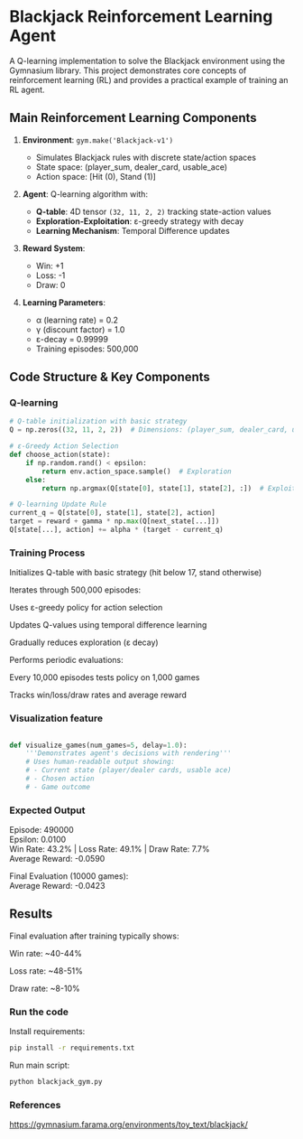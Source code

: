# Blackjack Reinforcement Learning Agent

A Q-learning implementation to solve the Blackjack environment using the Gymnasium library. This project demonstrates core concepts of reinforcement learning (RL) and provides a practical example of training an RL agent.

## Main Reinforcement Learning Components

1. **Environment**: `gym.make('Blackjack-v1')`  
   - Simulates Blackjack rules with discrete state/action spaces
   - State space: (player_sum, dealer_card, usable_ace)
   - Action space: [Hit (0), Stand (1)]

2. **Agent**: Q-learning algorithm with:
   - **Q-table**: 4D tensor `(32, 11, 2, 2)` tracking state-action values
   - **Exploration-Exploitation**: ε-greedy strategy with decay
   - **Learning Mechanism**: Temporal Difference updates

3. **Reward System**:
   - Win: +1
   - Loss: -1
   - Draw: 0

4. **Learning Parameters**:
   - α (learning rate) = 0.2
   - γ (discount factor) = 1.0
   - ε-decay = 0.99999
   - Training episodes: 500,000


## Code Structure & Key Components

### Q-learning
```python
# Q-table initialization with basic strategy
Q = np.zeros((32, 11, 2, 2))  # Dimensions: (player_sum, dealer_card, usable_ace, action)

# ε-Greedy Action Selection
def choose_action(state):
    if np.random.rand() < epsilon:
        return env.action_space.sample()  # Exploration
    else:
        return np.argmax(Q[state[0], state[1], state[2], :])  # Exploitation

# Q-learning Update Rule
current_q = Q[state[0], state[1], state[2], action]
target = reward + gamma * np.max(Q[next_state[...]])
Q[state[...], action] += alpha * (target - current_q)

```

### Training Process
Initializes Q-table with basic strategy (hit below 17, stand otherwise)

Iterates through 500,000 episodes:

Uses ε-greedy policy for action selection

Updates Q-values using temporal difference learning

Gradually reduces exploration (ε decay)

Performs periodic evaluations:

Every 10,000 episodes tests policy on 1,000 games

Tracks win/loss/draw rates and average reward

### Visualization feature

```python

def visualize_games(num_games=5, delay=1.0):
    '''Demonstrates agent's decisions with rendering'''
    # Uses human-readable output showing:
    # - Current state (player/dealer cards, usable ace)
    # - Chosen action
    # - Game outcome
```

### Expected Output

Episode: 490000\
Epsilon: 0.0100\
Win Rate: 43.2% | Loss Rate: 49.1% | Draw Rate: 7.7%\
Average Reward: -0.0590

Final Evaluation (10000 games):\
Average Reward: -0.0423


## Results
Final evaluation after training typically shows:

Win rate: ~40-44%

Loss rate: ~48-51%

Draw rate: ~8-10%


### Run the code

Install requirements:
```sh
pip install -r requirements.txt
```

Run main script:
```sh
python blackjack_gym.py
```

### References

https://gymnasium.farama.org/environments/toy_text/blackjack/